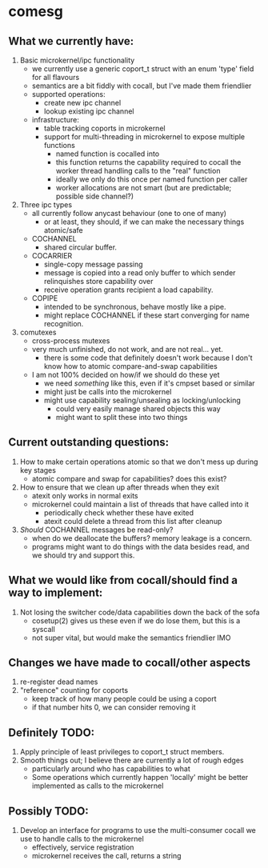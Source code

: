# comesg

## What we currently have:

1. Basic microkernel/ipc functionality 
	* we currently use a generic coport_t struct with an enum 'type' field for all flavours
	* semantics are a bit fiddly with cocall, but I've made them friendlier 
	* supported operations:
		+ create new ipc channel
		+ lookup existing ipc channel
	* infrastructure:
		+ table tracking coports in microkernel 
		+ support for multi-threading in microkernel to expose multiple functions
			- named function is cocalled into
			- this function returns the capability required to cocall the worker thread handling calls to the "real" function
			- ideally we only do this once per named function per caller
			- worker allocations are not smart (but are predictable; possible side channel?)
2. Three ipc types
	* all currently follow anycast behaviour (one to one of many)
		+ or at least, they should, if we can make the necessary things atomic/safe
	* COCHANNEL 
		+ shared circular buffer.
	* COCARRIER 
		+ single-copy message passing 
		+ message is copied into a read only buffer to which sender relinquishes store capability over
		+ receive operation grants recipient a load capability.
	* COPIPE 
		+ intended to be synchronous, behave mostly like a pipe.
		+ might replace COCHANNEL if these start converging for name recognition.
3. comutexes
	* cross-process mutexes 
	* very much unfinished, do not work, and are not real... yet.
		+ there is some code that definitely doesn't work because I don't know how to atomic compare-and-swap capabilities
	* I am not 100% decided on how/if we should do these yet
		+ we need *something* like this, even if it's cmpset based or similar
		+ might just be calls into the microkernel
		+ might use capability sealing/unsealing as locking/unlocking
			- could very easily manage shared objects this way
			- might want to split these into two things

## Current outstanding questions:

1. How to make certain operations atomic so that we don't mess up during key stages
	* atomic compare and swap for capabilities? does this exist?
2. How to ensure that we clean up after threads when they exit
	* atexit only works in normal exits
	* microkernel could maintain a list of threads that have called into it
		* periodically check whether these have exited
		* atexit could delete a thread from this list after cleanup
3. *Should* COCHANNEL messages be read-only?
	* when do we deallocate the buffers? memory leakage is a concern.
	* programs might want to do things with the data besides read, and we should try and support this.

## What we would like from cocall/should find a way to implement:

1. Not losing the switcher code/data capabilities down the back of the sofa
	* cosetup(2) gives us these even if we do lose them, but this is a syscall
	* not super vital, but would make the semantics friendlier IMO

## Changes we have made to cocall/other aspects

1. re-register dead names
2. "reference" counting for coports
	* keep track of how many people could be using a coport
	* if that number hits 0, we can consider removing it

## Definitely TODO:

1. Apply principle of least privileges to coport_t struct members.
2. Smooth things out; I believe there are currently a lot of rough edges
	* particularly around who has capabilities to what
	* Some operations which currently happen 'locally' might be better implemented as calls to the microkernel

## Possibly TODO:

1. Develop an interface for programs to use the multi-consumer cocall we use to handle calls to the microkernel
	* effectively, service registration
	* microkernel receives the call, returns a string